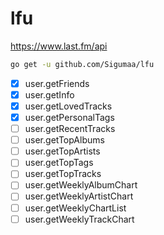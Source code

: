 # lfu

https://www.last.fm/api

```bash
go get -u github.com/Sigumaa/lfu
```

- [x] user.getFriends
- [x] user.getInfo
- [x] user.getLovedTracks
- [x] user.getPersonalTags
- [ ] user.getRecentTracks
- [ ] user.getTopAlbums
- [ ] user.getTopArtists
- [ ] user.getTopTags
- [ ] user.getTopTracks
- [ ] user.getWeeklyAlbumChart
- [ ] user.getWeeklyArtistChart
- [ ] user.getWeeklyChartList
- [ ] user.getWeeklyTrackChart
